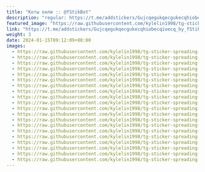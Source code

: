 ```yaml
---
title: "Коты онли :: @fStikBot"
description: "regular: https://t.me/addstickers/Gujcqegukqecgukecqhiobecqioecq_by_fStikBot"
featured_image: "https://raw.githubusercontent.com/kylelin1998/tg-sticker-spreading-worldwide-images/main/img/0e35a14f-663c-459f-8f03-679f436be3c2.jpg"
link: "https://t.me/addstickers/Gujcqegukqecgukecqhiobecqioecq_by_fStikBot"
weight: 3
date: 2024-01-15T09:12:09+08:00
images:
  - https://raw.githubusercontent.com/kylelin1998/tg-sticker-spreading-worldwide-images/main/img/0e35a14f-663c-459f-8f03-679f436be3c2.jpg
  - https://raw.githubusercontent.com/kylelin1998/tg-sticker-spreading-worldwide-images/main/img/6365a763-1a0a-40c3-a65a-8ad7652466df.jpg
  - https://raw.githubusercontent.com/kylelin1998/tg-sticker-spreading-worldwide-images/main/img/37d3e85c-dafd-4284-b3f8-119359d2514a.jpg
  - https://raw.githubusercontent.com/kylelin1998/tg-sticker-spreading-worldwide-images/main/img/f0e80962-03bb-4fbd-8574-e17af3945424.jpg
  - https://raw.githubusercontent.com/kylelin1998/tg-sticker-spreading-worldwide-images/main/img/08590769-a000-40d8-8e49-dd788392a46d.jpg
  - https://raw.githubusercontent.com/kylelin1998/tg-sticker-spreading-worldwide-images/main/img/a45f15f5-a5ba-4928-b8d2-134ac15b6995.jpg
  - https://raw.githubusercontent.com/kylelin1998/tg-sticker-spreading-worldwide-images/main/img/7afd1f92-a95c-4582-affc-42f2e9ea28b9.jpg
  - https://raw.githubusercontent.com/kylelin1998/tg-sticker-spreading-worldwide-images/main/img/d7233a17-6d39-41a3-b072-2fc12767850c.jpg
  - https://raw.githubusercontent.com/kylelin1998/tg-sticker-spreading-worldwide-images/main/img/e37d7094-7395-4905-b86c-010c119d1b36.jpg
  - https://raw.githubusercontent.com/kylelin1998/tg-sticker-spreading-worldwide-images/main/img/ac0ae19c-c4db-404c-9586-679229a73da3.jpg
  - https://raw.githubusercontent.com/kylelin1998/tg-sticker-spreading-worldwide-images/main/img/b696789d-acca-4169-8dbd-27160c32b234.jpg
  - https://raw.githubusercontent.com/kylelin1998/tg-sticker-spreading-worldwide-images/main/img/6748e424-75ea-45ea-845a-4e098a0d7f46.jpg
  - https://raw.githubusercontent.com/kylelin1998/tg-sticker-spreading-worldwide-images/main/img/c9ab5c83-268b-4c25-b8a9-36b2d0fd0642.jpg
  - https://raw.githubusercontent.com/kylelin1998/tg-sticker-spreading-worldwide-images/main/img/e02e224e-ad44-4d46-8c18-0ece69a69483.jpg
  - https://raw.githubusercontent.com/kylelin1998/tg-sticker-spreading-worldwide-images/main/img/f811ae19-37e7-4fc3-a049-d11908542b39.jpg
  - https://raw.githubusercontent.com/kylelin1998/tg-sticker-spreading-worldwide-images/main/img/bfc7b087-6164-4c26-bf2e-cb74793d6792.jpg
  - https://raw.githubusercontent.com/kylelin1998/tg-sticker-spreading-worldwide-images/main/img/b4dab262-946b-4151-b7d1-837079d9eb1c.jpg
  - https://raw.githubusercontent.com/kylelin1998/tg-sticker-spreading-worldwide-images/main/img/bdd2c0c8-1189-46d9-85c2-a2c2b3c3a420.jpg
  - https://raw.githubusercontent.com/kylelin1998/tg-sticker-spreading-worldwide-images/main/img/9221321d-1d2b-4fd1-941c-c1edda479107.jpg
  - https://raw.githubusercontent.com/kylelin1998/tg-sticker-spreading-worldwide-images/main/img/bea32765-3b7b-4dd6-8e9a-263734546646.jpg
---
```


